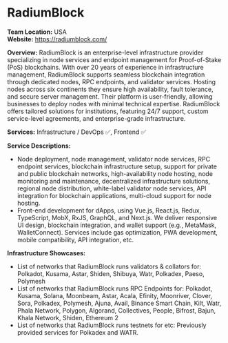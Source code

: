 # RadiumBlock
**Team Location:** USA <br />
**Website:** https://radiumblock.com/ 

**Overview:**
RadiumBlock is an enterprise-level infrastructure provider specializing in node services and endpoint management for Proof-of-Stake (PoS) blockchains. With over 20 years of experience in infrastructure management, RadiumBlock supports seamless blockchain integration through dedicated nodes, RPC endpoints, and validator services. Hosting nodes across six continents they ensure high availability, fault tolerance, and secure server management. Their platform is user-friendly, allowing businesses to deploy nodes with minimal technical expertise. RadiumBlock offers tailored solutions for institutions, featuring 24/7 support, custom service-level agreements, and enterprise-grade infrastructure.

**Services:**
Infrastructure / DevOps  ✅, Frontend ✅

**Service Descriptions:** 
* Node deployment, node management, validator node services, RPC endpoint services, blockchain infrastructure setup, support for private and public blockchain networks, high-availability node hosting, node monitoring and maintenance, decentralized infrastructure solutions, regional node distribution, white-label validator node services, API integration for blockchain applications, multi-cloud support for node hosting.
* Front-end development for dApps, using Vue.js, React.js, Redux, TypeScript, MobX, RxJS, GraphQL, and Next.js. We deliver responsive UI design, blockchain integration, and wallet support (e.g., MetaMask, WalletConnect). Services include gas optimization, PWA development, mobile compatibility, API integration, etc.

**Infrastructure Showcases:**
* List of networks that RadiumBlock runs validators & collators for: Polkadot, Kusama, Astar, Shiden, Shibuya, Watr, Polkadex, Paeso, Polymesh
* List of networks that RadiumBlock runs RPC Endpoints for: Polkadot, Kusama, Solana, Moonbeam, Astar, Acala, Efinity, Moonriver, Clover, Sora, Polkadex, Polymesh, Ajuna, Avail, Binance Smart Chain, Kilt, Watr, Phala Network, Polygon, Algorand, Collectives, People, Bifrost, Bajun, Khala Network, Shiden, Ethereum 2
* List of networks that RadiumBlock runs testnets for etc: Previously provided services for Polkadex and WATR.

